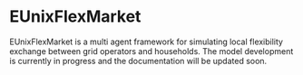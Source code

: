 # EUnixFlexMarket
EUnixFlexMarket is a multi agent framework for simulating local flexibility exchange between grid operators and households. The model development is currently in progress and the documentation will be updated soon.